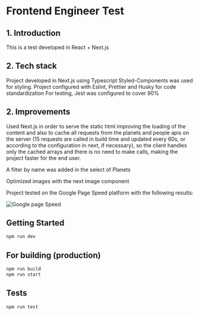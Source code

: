 # Frontend Engineer Test

## 1. Introduction

This is a test developed in React + Next.js

## 2. Tech stack

Project developed in Next.js using Typescript
Styled-Components was used for styling.
Project configured with Eslint, Prettier and Husky for code standardization
For testing, Jest was configured to cover 90%

## 2. Improvements

Used Next.js in order to serve the static html improving the loading of the content and also to cache all requests from the planets and people apis on the server (15 requests are called in build time and updated every 60s, or according to the configuration in next, if necessary), so the client handles only the cached arrays and there is no need to make calls, making the project faster for the end user.

A filter by name was added in the select of Planets

Optimized images with the next image component

Project tested on the Google Page Speed platform with the following results:

![Google page Speed](https://i.imgur.com/AAEg6mS.png)

## Getting Started

```bash
npm run dev
```

## For building (production)

```bash
npm run build
npm run start
```

## Tests

```bash
npm run test
```
